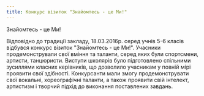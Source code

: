 ```yaml
---
title: Конкурс візиток "Знайомтесь - це Ми!"
---
```


Знайомтесь - це Ми!

Відповідно до традиції закладу, 18.03.2016р. серед учнів 5-6 класів відбувся конкурс візиток "Знайомтесь - це Ми!". Учасники продемонстрували свої вміння та таланти, серед яких були спортсмени, артисти, танцюристи. Виступи школярів було підготовлено спільними зусиллями класних керівників, що дозволило учасникам у повній мірі проявити свої здібності. Конкурсанти мали змогу продемонструвати свої вокальні, хореографічні таланти, а також проявити свій інтелект, артистизм і творчий підхід до виконання поставлених завдань.

<slideshow id="72157665929486111"></slideshow>
